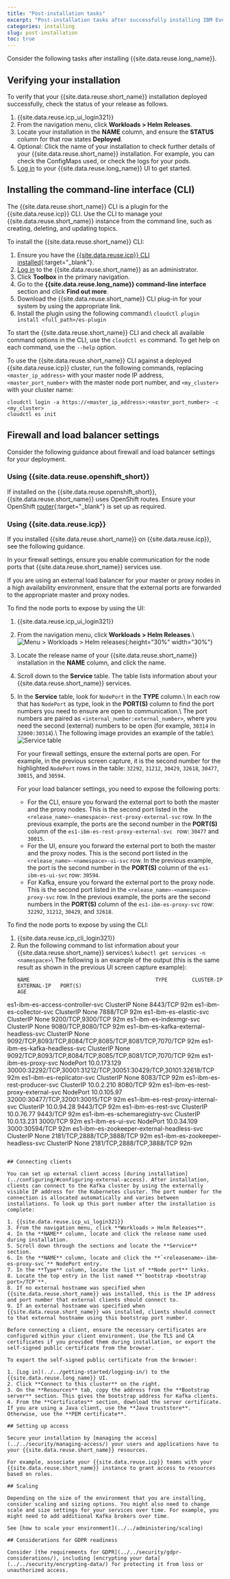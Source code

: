 ```yaml
---
title: "Post-installation tasks"
excerpt: "Post-installation tasks after successfully installing IBM Event Streams."
categories: installing
slug: post-installation
toc: true
---
```


Consider the following tasks after installing {{site.data.reuse.long_name}}.

## Verifying your installation

To verify that your {{site.data.reuse.short_name}} installation deployed successfully, check the status of your release as follows.

1. {{site.data.reuse.icp_ui_login321}}
3. From the navigation menu, click **Workloads > Helm Releases**.
4. Locate your installation in the **NAME** column, and ensure the **STATUS** column for that row states **Deployed**.
5. Optional: Click the name of your installation to check further details of your {{site.data.reuse.short_name}} installation. For example, you can check the ConfigMaps used, or check the logs for your pods.
6. [Log in](../../getting-started/logging-in) to your {{site.data.reuse.long_name}} UI to get started.

## Installing the command-line interface (CLI)

The {{site.data.reuse.short_name}} CLI is a plugin for the {{site.data.reuse.icp}} CLI. Use the CLI to manage your {{site.data.reuse.short_name}} instance from the command line, such as creating, deleting, and updating topics.

To install the {{site.data.reuse.short_name}} CLI:
1. Ensure you have the [{{site.data.reuse.icp}} CLI installed](https://www.ibm.com/support/knowledgecenter/SSBS6K_3.2.1/manage_cluster/install_cli.html){:target="_blank"}.
2. [Log in](../../getting-started/logging-in/) to the {{site.data.reuse.short_name}} as an administrator.
3. Click **Toolbox** in the primary navigation.
4. Go to the **{{site.data.reuse.long_name}} command-line interface** section and click **Find out more**.
5. Download the {{site.data.reuse.short_name}} CLI plug-in for your system by using the appropriate link.
6. Install the plugin using the following command:\\
   `cloudctl plugin install <full_path>/es-plugin`

To start the {{site.data.reuse.short_name}} CLI and check all available command options in the CLI, use the `cloudctl es` command. To get help on each command, use the `--help` option.

To use the {{site.data.reuse.short_name}} CLI against a deployed {{site.data.reuse.icp}} cluster, run the following commands, replacing `<master_ip_address>` with your master node IP address, `<master_port_number>` with the master node port number, and `<my_cluster>` with your cluster name:
```
cloudctl login -a https://<master_ip_address>:<master_port_number> -c <my_cluster>
cloudctl es init
```

## Firewall and load balancer settings

Consider the following guidance about firewall and load balancer settings for your deployment.

### Using {{site.data.reuse.openshift_short}}

If installed on the {{site.data.reuse.openshift_short}}, {{site.data.reuse.short_name}} uses OpenShift routes. Ensure your OpenShift [router](https://docs.openshift.com/container-platform/3.11/dev_guide/expose_service/expose_internal_ip_load_balancer.html){:target="_blank"} is set up as required.

### Using {{site.data.reuse.icp}}

If you installed {{site.data.reuse.short_name}} on {{site.data.reuse.icp}}, see the following guidance.

In your firewall settings, ensure you enable communication for the node ports that {{site.data.reuse.short_name}} services use.

If you are using an external load balancer for your master or proxy nodes in a high availability environment, ensure that the external ports are forwarded to the appropriate master and proxy nodes.

To find the node ports to expose by using the UI:

1. {{site.data.reuse.icp_ui_login321}}
2. From the navigation menu, click **Workloads > Helm Releases**.\\
   ![Menu > Workloads > Helm releases](../../images/icp_menu_helmreleases.png "Screen capture showing how to select Workloads > Helm releases from navigation menu"){:height="30%" width="30%"}
3. Locate the release name of your {{site.data.reuse.short_name}} installation in the **NAME** column, and click the name.
4. Scroll down to the **Service** table. The table lists information about your {{site.data.reuse.short_name}} services.
5. In the **Service** table, look for `NodePort` in the **TYPE** column.\\
   In each row that has `NodePort` as type, look in the **PORT(S)** column to find the port numbers you need to ensure are open to communication.\\
   The port numbers are paired as `<internal_number:external_number>`, where you need the second (external) numbers to be open (for example, `30314` in `32000:30314`).\\
   The following image provides an example of the table:\\
   ![Service table](../../images/service_nodeports201941.png "Screen capture showing service table with the NodePort types highlighted.")

   For your firewall settings, ensure the external ports are open. For example, in the previous screen capture, it is the second number for the highlighted `NodePort` rows in the table: `32292`, `31212`, `30429`, `32618`, `30477`, `30015`, and `30594`.

   For your load balancer settings, you need to expose the following ports:
   - For the CLI, ensure you forward the external port to both the master and the proxy nodes. This is the second port listed in the `<release_name>-<namespace>-rest-proxy-external-svc` row. In the previous example, the ports are the second number in the **PORT(S)** column of the `es1-ibm-es-rest-proxy-external-svc ` row: `30477` and `30015`.
   - For the UI, ensure you forward the external port to both the master and the proxy nodes. This is the second port listed in the `<release_name>-<namespace>-ui-svc` row. In the previous example, the port is the second number in the **PORT(S)** column of the `es1-ibm-es-ui-svc` row: `30594`.
   - For Kafka, ensure you forward the external port to the proxy node. This is the second port listed in the `<release_name>-<namespace>-proxy-svc` row. In the previous example, the ports are the second numbers in the **PORT(S)** column of the `es1-ibm-es-proxy-svc` row: `32292`, `31212`, `30429`, and `32618`.

To find the node ports to expose by using the CLI:

1. {{site.data.reuse.icp_cli_login321}}
2. Run the following command to list information about your {{site.data.reuse.short_name}} services:\\
   `kubectl get services -n <namespace>`\\
   The following is an example of the output (this is the same result as shown in the previous UI screen capture example):
   ```
   NAME                                         TYPE        CLUSTER-IP     EXTERNAL-IP   PORT(S)                                                           AGE
es1-ibm-es-access-controller-svc             ClusterIP   None           <none>        8443/TCP                                                          92m
es1-ibm-es-collector-svc                     ClusterIP   None           <none>        7888/TCP                                                          92m
es1-ibm-es-elastic-svc                       ClusterIP   None           <none>        9200/TCP,9300/TCP                                                 92m
es1-ibm-es-indexmgr-svc                      ClusterIP   None           <none>        9080/TCP,8080/TCP                                                 92m
es1-ibm-es-kafka-external-headless-svc       ClusterIP   None           <none>        9092/TCP,8093/TCP,8084/TCP,8085/TCP,8081/TCP,7070/TCP             92m
es1-ibm-es-kafka-headless-svc                ClusterIP   None           <none>        9092/TCP,8093/TCP,8084/TCP,8085/TCP,8081/TCP,7070/TCP             92m
es1-ibm-es-proxy-svc                         NodePort    10.0.173.129   <none>        30000:32292/TCP,30001:31212/TCP,30051:30429/TCP,30101:32618/TCP   92m
es1-ibm-es-replicator-svc                    ClusterIP   None           <none>        8083/TCP                                                          92m
es1-ibm-es-rest-producer-svc                 ClusterIP   10.0.2.210     <none>        8080/TCP                                                          92m
es1-ibm-es-rest-proxy-external-svc           NodePort    10.0.105.97    <none>        32000:30477/TCP,32001:30015/TCP                                   92m
es1-ibm-es-rest-proxy-internal-svc           ClusterIP   10.0.94.28     <none>        9443/TCP                                                          92m
es1-ibm-es-rest-svc                          ClusterIP   10.0.76.77     <none>        9443/TCP                                                          92m
es1-ibm-es-schemaregistry-svc                ClusterIP   10.0.13.231    <none>        3000/TCP                                                          92m
es1-ibm-es-ui-svc                            NodePort    10.0.34.109    <none>        3000:30594/TCP                                                    92m
es1-ibm-es-zookeeper-external-headless-svc   ClusterIP   None           <none>        2181/TCP,2888/TCP,3888/TCP                                        92m
es1-ibm-es-zookeeper-headless-svc            ClusterIP   None           <none>        2181/TCP,2888/TCP,3888/TCP                                        92m

   ```

## Connecting clients

You can set up external client access [during installation](../configuring/#configuring-external-access). After installation, clients can connect to the Kafka cluster by using the externally visible IP address for the Kubernetes cluster. The port number for the connection is allocated automatically and varies between installations. To look up this port number after the installation is complete:

1. {{site.data.reuse.icp_ui_login321}}
3. From the navigation menu, click **Workloads > Helm Releases**.
4. In the **NAME** column, locate and click the release name used during installation.
5. Scroll down through the sections and locate the **Service** section.
6. In the **NAME** column, locate and click the **`<releasename>-ibm-es-proxy-svc`** NodePort entry.
7. In the **Type** column, locate the list of **Node port** links.
8. Locate the top entry in the list named **`bootstrap <bootstrap port>/TCP`**.
8. If no external hostname was specified when {{site.data.reuse.short_name}} was installed, this is the IP address and port number that external clients should connect to.
9. If an external hostname was specified when {{site.data.reuse.short_name}} was installed, clients should connect to that external hostname using this bootstrap port number.

Before connecting a client, ensure the necessary certificates are configured within your client environment. Use the TLS and CA certificates if you provided them during installation, or export the self-signed public certificate from the browser.

To export the self-signed public certificate from the browser:

1. [Log in](../../getting-started/logging-in/) to the {{site.data.reuse.long_name}} UI.
2. Click **Connect to this cluster** on the right.
3. On the **Resources** tab, copy the address from the **Bootstrap server** section. This gives the bootstrap address for Kafka clients.
4. From the **Certificates** section, download the server certificate. If you are using a Java client, use the **Java truststore**. Otherwise, use the **PEM certificate**.

## Setting up access

Secure your installation by [managing the access](../../security/managing-access/) your users and applications have to your {{site.data.reuse.short_name}} resources.

For example, associate your {{site.data.reuse.icp}} teams with your {{site.data.reuse.short_name}} instance to grant access to resources based on roles.

## Scaling

Depending on the size of the environment that you are installing, consider scaling and sizing options. You might also need to change scale and size settings for your services over time. For example, you might need to add additional Kafka brokers over time.

See [how to scale your environment](../../administering/scaling)

## Considerations for GDPR readiness

Consider [the requirements for GDPR](../../security/gdpr-considerations/), including [encrypting your data](../../security/encrypting-data/) for protecting it from loss or unauthorized access.
